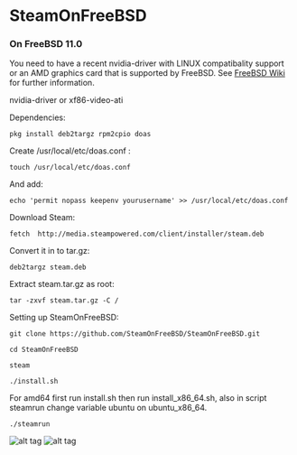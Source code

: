 # SteamOnFreeBSD

### On FreeBSD 11.0
You need to have a recent nvidia-driver with LINUX compatibality support or an AMD graphics card that is supported by FreeBSD. See [FreeBSD Wiki](https://wiki.freebsd.org/Graphics) for further information.

nvidia-driver or  xf86-video-ati

Dependencies:

`pkg install deb2targz rpm2cpio doas`

Create /usr/local/etc/doas.conf :

`touch /usr/local/etc/doas.conf`

And add:

`echo 'permit nopass keepenv yourusername' >> /usr/local/etc/doas.conf`

Download Steam:

`fetch  http://media.steampowered.com/client/installer/steam.deb`

Convert it in to tar.gz:

`deb2targz steam.deb`

Extract steam.tar.gz as root:

`tar -zxvf steam.tar.gz -C /`

Setting up SteamOnFreeBSD:

`git clone https://github.com/SteamOnFreeBSD/SteamOnFreeBSD.git`

`cd SteamOnFreeBSD`

`steam`

`./install.sh`

For amd64 first run install.sh then run install_x86_64.sh, also in script steamrun change variable ubuntu on ubuntu_x86_64.

`./steamrun`

![alt tag](https://raw.githubusercontent.com/SteamOnFreeBSD/Steam/master/2016-03-15-171059_1366x768_scrot.png)
![alt tag](https://raw.githubusercontent.com/SteamOnFreeBSD/Steam/master/2016-04-03-030913_1366x768_scrot.png)
